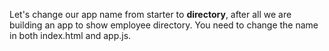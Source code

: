 Let's change our app name from starter to **directory**, after all we are building an app to show employee directory. You need to change the name in both index.html and app.js.